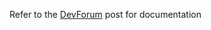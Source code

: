 Refer to the [DevForum](https://devforum.roblox.com/t/nyxmap-a-structured-customizable-equality-count-aware-mapsupport-for-lockingunlocking-consant-and-more/3784717) post for documentation

